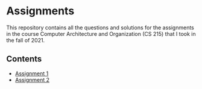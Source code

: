 # Assignments <!-- omit in toc -->

This repository contains all the questions and solutions for the assignments in the course Computer Architecture and Organization (CS 215) that I took in the fall of 2021.

## Contents <!-- omit in toc -->
- [Assignment 1](./Assignment%201)
- [Assignment 2](./Assignment%202)

